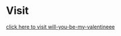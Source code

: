 # Visit
[click here to visit will-you-be-my-valentineee]([https://breathtaking-waterfalls-in-srilanka.netlify.app])
